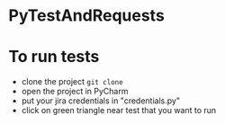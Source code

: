 # PyTestAndRequests

# To run tests
* clone the project 
```git clone```
* open the project in PyCharm
* put your jira credentials in "credentials.py"
* click on green triangle near test that you want to run
